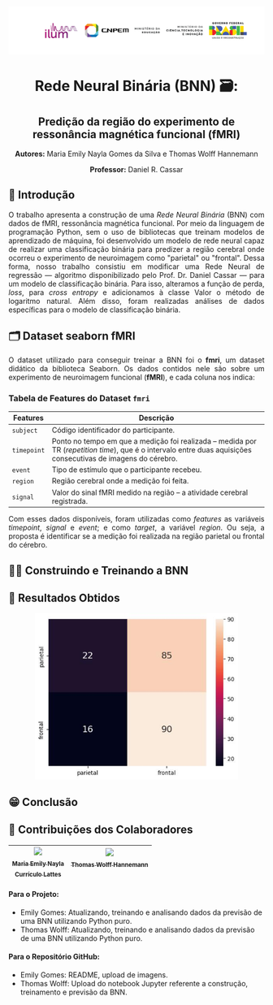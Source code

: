 <img src="https://github.com/MEmilyGomes/BNN-em-Python-Puro/blob/main/Imagens/logo.png?raw=true" alt="Descrição da imagem" style="width: 1000px; height: auto; ">

<h1 align="center">Rede Neural Binária (BNN) 🗃️: </h1>

<h2 align="center">Predição da região do experimento de ressonância magnética funcional (fMRI)</h2>

<p align="center"><strong>Autores:</strong> Maria Emily Nayla Gomes da Silva e Thomas Wolff Hannemann</p>
<p align="center"><strong>Professor:</strong> Daniel R. Cassar</p>


## 📝 Introdução
<p align="justify">O trabalho apresenta a construção de uma <em>Rede Neural Binária</em> (BNN) com dados de fMRI, ressonância magnética funcional. Por meio da linguagem de programação Python, sem o uso de bibliotecas que treinam modelos de aprendizado de máquina, foi desenvolvido um modelo de rede neural capaz de realizar uma classificação binária para predizer a região cerebral onde ocorreu o experimento de neuroimagem como "parietal" ou "frontal". Dessa forma, nosso trabalho consistiu em modificar uma Rede Neural de regressão — algoritmo disponibilizado pelo Prof. Dr. Daniel Cassar — para um modelo de classificação binária. Para isso, alteramos a função de perda, <em>loss</em>, para <em>cross entropy</em> e adicionamos à classe Valor o método de logaritmo natural. Além disso, foram realizadas análises de dados específicas para o modelo de classificação binária.</p>

## 🗂️ Dataset seaborn fMRI
<p align="justify">O dataset utilizado para conseguir treinar a BNN foi o <strong>fmri</strong>, um dataset didático da biblioteca Seaborn. Os dados contidos nele são sobre um experimento de neuroimagem funcional (<strong>fMRI</strong>), e cada coluna nos indica:</p>

### Tabela de Features do Dataset `fmri`

| Features    | Descrição                                                                                                                                             |
|-------------|--------------------------------------------------------------------------------------------------------------------------------------------------------|
| `subject`   | Código identificador do participante.                                                                                                                 |
| `timepoint` | Ponto no tempo em que a medição foi realizada – medida por TR (*repetition time*), que é o intervalo entre duas aquisições consecutivas de imagens do cérebro. |
| `event`     | Tipo de estímulo que o participante recebeu.                                                                                                          |
| `region`    | Região cerebral onde a medição foi feita.                                                                                                             |
| `signal`    | Valor do sinal fMRI medido na região – a atividade cerebral registrada.                                                                               |

<p align="justify">Com esses dados disponíveis, foram utilizadas como <em>features</em> as variáveis <em>timepoint</em>, <em>signal</em> e <em>event</em>; e como <em>target</em>, a variável <em>region</em>. Ou seja, a proposta é identificar se a medição foi realizada na região parietal ou frontal do cérebro.</p>


## 🏋️‍♀️ Construindo e Treinando a BNN


## 🔢 Resultados Obtidos
<div align="center">
  <img src="Imagens/matriz_confusao.jpg" alt="Descrição da imagem" width="400"/>
</div>


## 😁 Conclusão

## 🧠 Contribuições dos Colaboradores
| [<img loading="lazy" src="https://avatars.githubusercontent.com/u/172424897?v=4" width=115><br><sub> Maria Emily Nayla</sub>](https://github.com/MEmilyGomes)<br> [<sub>Currículo Lattes</sub>](http://lattes.cnpq.br/9482558334105708)<br> |  [<img loading="lazy" src="https://avatars.githubusercontent.com/u/172425104?v=4" width=115><br><sub>Thomas Wolff Hannemann</sub>](https://github.com/ThomasHannemann)<br> <br> | 
| :---: | :---: | 

#### Para o Projeto:
* Emily Gomes: Atualizando, treinando e analisando dados da previsão de uma BNN utilizando Python puro.
* Thomas Wolff: Atualizando, treinando e analisando dados da previsão de uma BNN utilizando Python puro. 

#### Para o Repositório GitHub:
* Emily Gomes: README, upload de imagens.
* Thomas Wolff: Upload do notebook Jupyter referente a construção, treinamento e previsão da BNN.
  
